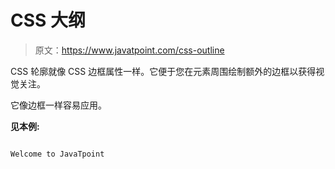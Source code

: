 # CSS 大纲

> 原文：<https://www.javatpoint.com/css-outline>

CSS 轮廓就像 CSS 边框属性一样。它便于您在元素周围绘制额外的边框以获得视觉关注。

它像边框一样容易应用。

**见本例:**

```

Welcome to JavaTpoint

```